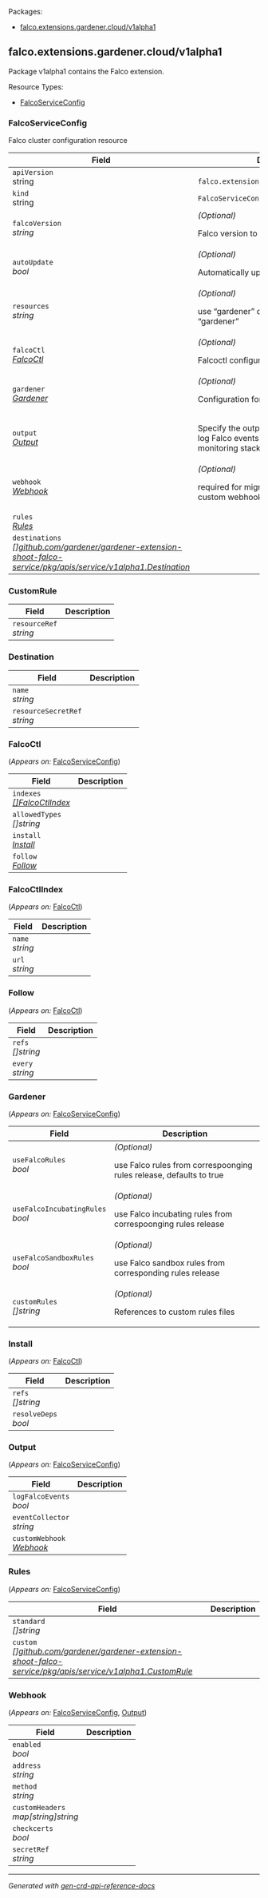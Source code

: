 <p>Packages:</p>
<ul>
<li>
<a href="#falco.extensions.gardener.cloud%2fv1alpha1">falco.extensions.gardener.cloud/v1alpha1</a>
</li>
</ul>
<h2 id="falco.extensions.gardener.cloud/v1alpha1">falco.extensions.gardener.cloud/v1alpha1</h2>
<p>
<p>Package v1alpha1 contains the Falco extension.</p>
</p>
Resource Types:
<ul><li>
<a href="#falco.extensions.gardener.cloud/v1alpha1.FalcoServiceConfig">FalcoServiceConfig</a>
</li></ul>
<h3 id="falco.extensions.gardener.cloud/v1alpha1.FalcoServiceConfig">FalcoServiceConfig
</h3>
<p>
<p>Falco cluster configuration resource</p>
</p>
<table>
<thead>
<tr>
<th>Field</th>
<th>Description</th>
</tr>
</thead>
<tbody>
<tr>
<td>
<code>apiVersion</code></br>
string</td>
<td>
<code>
falco.extensions.gardener.cloud/v1alpha1
</code>
</td>
</tr>
<tr>
<td>
<code>kind</code></br>
string
</td>
<td><code>FalcoServiceConfig</code></td>
</tr>
<tr>
<td>
<code>falcoVersion</code></br>
<em>
string
</em>
</td>
<td>
<em>(Optional)</em>
<p>Falco version to use</p>
</td>
</tr>
<tr>
<td>
<code>autoUpdate</code></br>
<em>
bool
</em>
</td>
<td>
<em>(Optional)</em>
<p>Automatically update Falco</p>
</td>
</tr>
<tr>
<td>
<code>resources</code></br>
<em>
string
</em>
</td>
<td>
<em>(Optional)</em>
<p>use &ldquo;gardener&rdquo; or &ldquo;falcoctl&rdquo;, defaults to &ldquo;gardener&rdquo;</p>
</td>
</tr>
<tr>
<td>
<code>falcoCtl</code></br>
<em>
<a href="#falco.extensions.gardener.cloud/v1alpha1.FalcoCtl">
FalcoCtl
</a>
</em>
</td>
<td>
<em>(Optional)</em>
<p>Falcoctl configuration</p>
</td>
</tr>
<tr>
<td>
<code>gardener</code></br>
<em>
<a href="#falco.extensions.gardener.cloud/v1alpha1.Gardener">
Gardener
</a>
</em>
</td>
<td>
<em>(Optional)</em>
<p>Configuration for Gardener managed Falco</p>
</td>
</tr>
<tr>
<td>
<code>output</code></br>
<em>
<a href="#falco.extensions.gardener.cloud/v1alpha1.Output">
Output
</a>
</em>
</td>
<td>
<p>Specify the output configuration. Default to log Falco events
in the Gardener monitoring stack.</p>
</td>
</tr>
<tr>
<td>
<code>webhook</code></br>
<em>
<a href="#falco.extensions.gardener.cloud/v1alpha1.Webhook">
Webhook
</a>
</em>
</td>
<td>
<em>(Optional)</em>
<p>required for migration
Configuration for custom webhook</p>
</td>
</tr>
<tr>
<td>
<code>rules</code></br>
<em>
<a href="#falco.extensions.gardener.cloud/v1alpha1.Rules">
Rules
</a>
</em>
</td>
<td>
</td>
</tr>
<tr>
<td>
<code>destinations</code></br>
<em>
<a href="#falco.extensions.gardener.cloud/v1alpha1.[]github.com/gardener/gardener-extension-shoot-falco-service/pkg/apis/service/v1alpha1.Destination">
[]github.com/gardener/gardener-extension-shoot-falco-service/pkg/apis/service/v1alpha1.Destination
</a>
</em>
</td>
<td>
</td>
</tr>
</tbody>
</table>
<h3 id="falco.extensions.gardener.cloud/v1alpha1.CustomRule">CustomRule
</h3>
<p>
</p>
<table>
<thead>
<tr>
<th>Field</th>
<th>Description</th>
</tr>
</thead>
<tbody>
<tr>
<td>
<code>resourceRef</code></br>
<em>
string
</em>
</td>
<td>
</td>
</tr>
</tbody>
</table>
<h3 id="falco.extensions.gardener.cloud/v1alpha1.Destination">Destination
</h3>
<p>
</p>
<table>
<thead>
<tr>
<th>Field</th>
<th>Description</th>
</tr>
</thead>
<tbody>
<tr>
<td>
<code>name</code></br>
<em>
string
</em>
</td>
<td>
</td>
</tr>
<tr>
<td>
<code>resourceSecretRef</code></br>
<em>
string
</em>
</td>
<td>
</td>
</tr>
</tbody>
</table>
<h3 id="falco.extensions.gardener.cloud/v1alpha1.FalcoCtl">FalcoCtl
</h3>
<p>
(<em>Appears on:</em>
<a href="#falco.extensions.gardener.cloud/v1alpha1.FalcoServiceConfig">FalcoServiceConfig</a>)
</p>
<p>
</p>
<table>
<thead>
<tr>
<th>Field</th>
<th>Description</th>
</tr>
</thead>
<tbody>
<tr>
<td>
<code>indexes</code></br>
<em>
<a href="#falco.extensions.gardener.cloud/v1alpha1.FalcoCtlIndex">
[]FalcoCtlIndex
</a>
</em>
</td>
<td>
</td>
</tr>
<tr>
<td>
<code>allowedTypes</code></br>
<em>
[]string
</em>
</td>
<td>
</td>
</tr>
<tr>
<td>
<code>install</code></br>
<em>
<a href="#falco.extensions.gardener.cloud/v1alpha1.Install">
Install
</a>
</em>
</td>
<td>
</td>
</tr>
<tr>
<td>
<code>follow</code></br>
<em>
<a href="#falco.extensions.gardener.cloud/v1alpha1.Follow">
Follow
</a>
</em>
</td>
<td>
</td>
</tr>
</tbody>
</table>
<h3 id="falco.extensions.gardener.cloud/v1alpha1.FalcoCtlIndex">FalcoCtlIndex
</h3>
<p>
(<em>Appears on:</em>
<a href="#falco.extensions.gardener.cloud/v1alpha1.FalcoCtl">FalcoCtl</a>)
</p>
<p>
</p>
<table>
<thead>
<tr>
<th>Field</th>
<th>Description</th>
</tr>
</thead>
<tbody>
<tr>
<td>
<code>name</code></br>
<em>
string
</em>
</td>
<td>
</td>
</tr>
<tr>
<td>
<code>url</code></br>
<em>
string
</em>
</td>
<td>
</td>
</tr>
</tbody>
</table>
<h3 id="falco.extensions.gardener.cloud/v1alpha1.Follow">Follow
</h3>
<p>
(<em>Appears on:</em>
<a href="#falco.extensions.gardener.cloud/v1alpha1.FalcoCtl">FalcoCtl</a>)
</p>
<p>
</p>
<table>
<thead>
<tr>
<th>Field</th>
<th>Description</th>
</tr>
</thead>
<tbody>
<tr>
<td>
<code>refs</code></br>
<em>
[]string
</em>
</td>
<td>
</td>
</tr>
<tr>
<td>
<code>every</code></br>
<em>
string
</em>
</td>
<td>
</td>
</tr>
</tbody>
</table>
<h3 id="falco.extensions.gardener.cloud/v1alpha1.Gardener">Gardener
</h3>
<p>
(<em>Appears on:</em>
<a href="#falco.extensions.gardener.cloud/v1alpha1.FalcoServiceConfig">FalcoServiceConfig</a>)
</p>
<p>
</p>
<table>
<thead>
<tr>
<th>Field</th>
<th>Description</th>
</tr>
</thead>
<tbody>
<tr>
<td>
<code>useFalcoRules</code></br>
<em>
bool
</em>
</td>
<td>
<em>(Optional)</em>
<p>use Falco rules from correspoonging rules release, defaults to true</p>
</td>
</tr>
<tr>
<td>
<code>useFalcoIncubatingRules</code></br>
<em>
bool
</em>
</td>
<td>
<em>(Optional)</em>
<p>use Falco incubating rules from correspoonging rules release</p>
</td>
</tr>
<tr>
<td>
<code>useFalcoSandboxRules</code></br>
<em>
bool
</em>
</td>
<td>
<em>(Optional)</em>
<p>use Falco sandbox rules from corresponding rules release</p>
</td>
</tr>
<tr>
<td>
<code>customRules</code></br>
<em>
[]string
</em>
</td>
<td>
<em>(Optional)</em>
<p>References to custom rules files</p>
</td>
</tr>
</tbody>
</table>
<h3 id="falco.extensions.gardener.cloud/v1alpha1.Install">Install
</h3>
<p>
(<em>Appears on:</em>
<a href="#falco.extensions.gardener.cloud/v1alpha1.FalcoCtl">FalcoCtl</a>)
</p>
<p>
</p>
<table>
<thead>
<tr>
<th>Field</th>
<th>Description</th>
</tr>
</thead>
<tbody>
<tr>
<td>
<code>refs</code></br>
<em>
[]string
</em>
</td>
<td>
</td>
</tr>
<tr>
<td>
<code>resolveDeps</code></br>
<em>
bool
</em>
</td>
<td>
</td>
</tr>
</tbody>
</table>
<h3 id="falco.extensions.gardener.cloud/v1alpha1.Output">Output
</h3>
<p>
(<em>Appears on:</em>
<a href="#falco.extensions.gardener.cloud/v1alpha1.FalcoServiceConfig">FalcoServiceConfig</a>)
</p>
<p>
</p>
<table>
<thead>
<tr>
<th>Field</th>
<th>Description</th>
</tr>
</thead>
<tbody>
<tr>
<td>
<code>logFalcoEvents</code></br>
<em>
bool
</em>
</td>
<td>
</td>
</tr>
<tr>
<td>
<code>eventCollector</code></br>
<em>
string
</em>
</td>
<td>
</td>
</tr>
<tr>
<td>
<code>customWebhook</code></br>
<em>
<a href="#falco.extensions.gardener.cloud/v1alpha1.Webhook">
Webhook
</a>
</em>
</td>
<td>
</td>
</tr>
</tbody>
</table>
<h3 id="falco.extensions.gardener.cloud/v1alpha1.Rules">Rules
</h3>
<p>
(<em>Appears on:</em>
<a href="#falco.extensions.gardener.cloud/v1alpha1.FalcoServiceConfig">FalcoServiceConfig</a>)
</p>
<p>
</p>
<table>
<thead>
<tr>
<th>Field</th>
<th>Description</th>
</tr>
</thead>
<tbody>
<tr>
<td>
<code>standard</code></br>
<em>
[]string
</em>
</td>
<td>
</td>
</tr>
<tr>
<td>
<code>custom</code></br>
<em>
<a href="#falco.extensions.gardener.cloud/v1alpha1.[]github.com/gardener/gardener-extension-shoot-falco-service/pkg/apis/service/v1alpha1.CustomRule">
[]github.com/gardener/gardener-extension-shoot-falco-service/pkg/apis/service/v1alpha1.CustomRule
</a>
</em>
</td>
<td>
</td>
</tr>
</tbody>
</table>
<h3 id="falco.extensions.gardener.cloud/v1alpha1.Webhook">Webhook
</h3>
<p>
(<em>Appears on:</em>
<a href="#falco.extensions.gardener.cloud/v1alpha1.FalcoServiceConfig">FalcoServiceConfig</a>, 
<a href="#falco.extensions.gardener.cloud/v1alpha1.Output">Output</a>)
</p>
<p>
</p>
<table>
<thead>
<tr>
<th>Field</th>
<th>Description</th>
</tr>
</thead>
<tbody>
<tr>
<td>
<code>enabled</code></br>
<em>
bool
</em>
</td>
<td>
</td>
</tr>
<tr>
<td>
<code>address</code></br>
<em>
string
</em>
</td>
<td>
</td>
</tr>
<tr>
<td>
<code>method</code></br>
<em>
string
</em>
</td>
<td>
</td>
</tr>
<tr>
<td>
<code>customHeaders</code></br>
<em>
map[string]string
</em>
</td>
<td>
</td>
</tr>
<tr>
<td>
<code>checkcerts</code></br>
<em>
bool
</em>
</td>
<td>
</td>
</tr>
<tr>
<td>
<code>secretRef</code></br>
<em>
string
</em>
</td>
<td>
</td>
</tr>
</tbody>
</table>
<hr/>
<p><em>
Generated with <a href="https://github.com/ahmetb/gen-crd-api-reference-docs">gen-crd-api-reference-docs</a>
</em></p>
